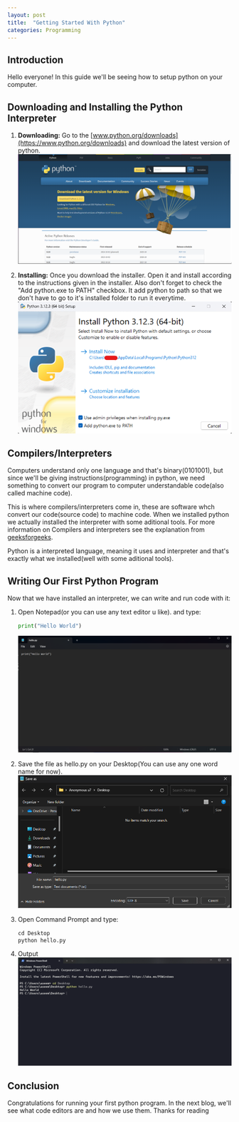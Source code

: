 ```yaml
---
layout: post
title:  "Getting Started With Python"
categories: Programming
---
```


## Introduction

Hello everyone! In this guide we'll be seeing how to setup python on your computer.

## Downloading and Installing the Python Interpreter

1. **Downloading:** Go to the [www.python.org/downloads](https://www.python.org/downloads) and download the latest version of python. 
![Python download page](/assets/images/Getting-started-with-python/python-download-page.png)

1. **Installing:** Once you download the installer. Open it and install according to the instructions given in the installer. Also don't forget to check the "Add python.exe to PATH" checkbox. It add python to path so that we don't have to go to it's installed folder to run it everytime.
![alt text](/assets/images/Getting-started-with-python/python-install.png)

## Compilers/Interpreters

Computers understand only one language and that's binary(0101001), but since we'll be giving instructions(programming) in python, we need something to convert our program to computer understandable code(also called machine code).

This is where compilers/interpreters come in, these are software whch convert our code(source code) to machine code. When we installed python we actually installed the interpreter with some aditional tools. For more information on Compilers and interpreters see the explanation from [geeksforgeeks](https://www.geeksforgeeks.org/compiler-vs-interpreter-2/).

Python is a interpreted language, meaning it uses and interpreter and that's exactly what we installed(well with some aditional tools).

## Writing Our First Python Program

Now that we have installed an interpreter, we can write and run code with it:

1. Open Notepad(or you can use any text editor u like). and type:

   ```python
   print("Hello World")
   ```

   ![Write hello world program in notepad](/assets/images/Getting-started-with-python/notepad-write.png)

2. Save the file as hello.py on your Desktop(You can use any one word name for now).
    ![saving as hello.py](/assets/images/Getting-started-with-python/notepad-save.png)

3. Open Command Prompt and type:

   ```shell
   cd Desktop
   python hello.py
   ```

4. Output
   ![Hello World Output](/assets/images/Getting-started-with-python/py-output.png)

## Conclusion

Congratulations for running your first python program. In the next blog, we'll see what code editors are and how we use them. Thanks for reading